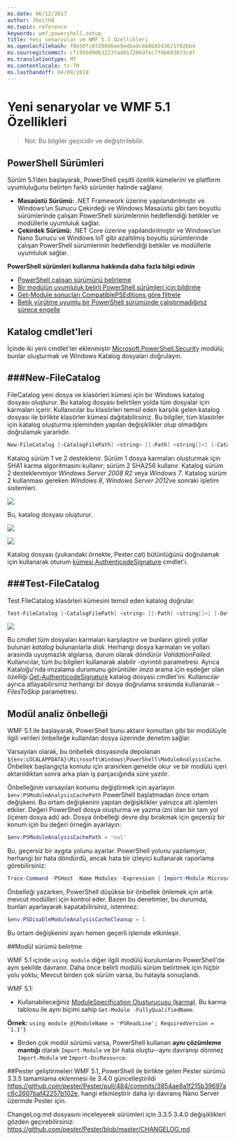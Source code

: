 ```yaml
---
ms.date: 06/12/2017
author: JKeithB
ms.topic: reference
keywords: wmf,powershell,setup
title: Yeni senaryolar ve WMF 5.1 Özellikleri
ms.openlocfilehash: f0e50fc87208d6ee9edba9c660b9243621f02bb4
ms.sourcegitcommit: cf195b090b3223fa4917206dfec7f0b603873cdf
ms.translationtype: MT
ms.contentlocale: tr-TR
ms.lasthandoff: 04/09/2018
---
```

# <a name="new-scenarios-and-features-in-wmf-51"></a>Yeni senaryolar ve WMF 5.1 Özellikleri #

> Not: Bu bilgiler geçicidir ve değiştirilebilir.

## <a name="powershell-editions"></a>PowerShell Sürümleri ##
Sürüm 5.1’den başlayarak, PowerShell çeşitli özellik kümelerini ve platform uyumluluğunu belirten farklı sürümler halinde sağlanır.

- **Masaüstü Sürümü:** .NET Framework üzerine yapılandırılmıştır ve Windows’un Sunucu Çekirdeği ve Windows Masaüstü gibi tam boyutlu sürümlerinde çalışan PowerShell sürümlerinin hedeflendiği betikler ve modüllerle uyumluluk sağlar.
- **Çekirdek Sürümü:** .NET Core üzerine yapılandırılmıştır ve Windows’un Nano Sunucu ve Windows IoT gibi azaltılmış boyutlu sürümlerinde çalışan PowerShell sürümlerinin hedeflendiği betikler ve modüllerle uyumluluk sağlar.

**PowerShell sürümleri kullanma hakkında daha fazla bilgi edinin**
- [PowerShell çalışan sürümünü belirleme]()
- [Bir modülün uyumluluk belirli PowerShell sürümleri için bildirme]()
- [Get-Module sonuçları CompatiblePSEditions göre filtrele]()
- [Betik yürütme uyumlu bir PowerShell sürümünde çalıştırmadığınız sürece engelle]()

## <a name="catalog-cmdlets"></a>Katalog cmdlet'leri

İçinde iki yeni cmdlet'ler eklenmiştir [Microsoft.PowerShell.Security](https://technet.microsoft.com/library/hh847877.aspx) modülü; bunlar oluşturmak ve Windows Katalog dosyaları doğrulayın.

###<a name="new-filecatalog"></a>New-FileCatalog
--------------------------------

FileCatalog yeni dosya ve klasörleri kümesi için bir Windows katalog dosyası oluşturur.
Bu katalog dosyası belirtilen yolda tüm dosyalar için karmaları içerir.
Kullanıcılar bu klasörleri temsil eden karşılık gelen katalog dosyası ile birlikte klasörler kümesi dağıtabilirsiniz.
Bu bilgiler, tüm klasörler için katalog oluşturma işleminden yapılan değişiklikler olup olmadığını doğrulamak yararlıdır.

```powershell
New-FileCatalog [-CatalogFilePath] <string> [[-Path] <string[]>] [-CatalogVersion <int>] [-WhatIf] [-Confirm] [<CommonParameters>]
```
Katalog sürüm 1 ve 2 desteklenir.
Sürüm 1 dosya karmaları oluşturmak için SHA1 karma algoritmasını kullanır; sürüm 2 SHA256 kullanır.
Katalog sürüm 2 desteklenmiyor *Windows Server 2008 R2* veya *Windows 7*.
Katalog sürüm 2 kullanması gereken *Windows 8*, *Windows Server 2012*ve sonraki işletim sistemleri.

![](../images/NewFileCatalog.jpg)

Bu, katalog dosyası oluşturur.

![](../images/CatalogFile1.jpg)

![](../images/CatalogFile2.jpg)

Katalog dosyası (yukarıdaki örnekte, Pester.cat) bütünlüğünü doğrulamak için kullanarak oturum [kümesi AuthenticodeSignature](https://technet.microsoft.com/library/hh849819.aspx) cmdlet'i.


###<a name="test-filecatalog"></a>Test-FileCatalog
--------------------------------

Test FileCatalog klasörleri kümesini temsil eden katalog doğrular.

```powershell
Test-FileCatalog [-CatalogFilePath] <string> [[-Path] <string[]>] [-Detailed] [-FilesToSkip <string[]>] [-WhatIf] [-Confirm] [<CommonParameters>]
```

![](../images/TestFileCatalog.jpg)

Bu cmdlet tüm dosyaları karmaları karşılaştırır ve bunların göreli yollar bulunan *katalog* bulunanlarla *disk*.
Herhangi dosya karmaları ve yolları arasında uyuşmazlık algılarsa, durum olarak döndürür *ValidationFailed*.
Kullanıcılar, tüm bu bilgileri kullanarak alabilir *-ayrıntılı* parametresi.
Ayrıca Kataloğu'nda imzalama durumunu görüntüler *imza* arama için eşdeğer olan özelliği [Get-AuthenticodeSignature](https://technet.microsoft.com/library/hh849805.aspx) katalog dosyası cmdlet'ini.
Kullanıcılar ayrıca atlayabilirsiniz herhangi bir dosya doğrulama sırasında kullanarak *- FilesToSkip* parametresi.


## <a name="module-analysis-cache"></a>Modül analiz önbelleği ##
WMF 5.1 ile başlayarak, PowerShell bunu aktarır komutları gibi bir modülüyle ilgili verileri önbelleğe kullanılan dosya üzerinde denetim sağlar.

Varsayılan olarak, bu önbellek dosyasında depolanan `${env:LOCALAPPDATA}\Microsoft\Windows\PowerShell\ModuleAnalysisCache`.
Önbellek başlangıçta komutu için aranırken genelde okur ve bir modülü içeri aktarıldıktan sonra arka plan iş parçacığında süre yazılır.

Önbelleğinin varsayılan konumu değiştirmek için ayarlayın `$env:PSModuleAnalysisCachePath` PowerShell başlatmadan önce ortam değişkeni.
Bu ortam değişkenini yapılan değişiklikler yalnızca alt işlemleri etkiler.
Değeri PowerShell dosya oluşturma ve yazma izni olan bir tam yol (içeren dosya adı) adı.
Dosya önbelleği devre dışı bırakmak için geçersiz bir konum için bu değeri örneğin ayarlayın:

```powershell
$env:PSModuleAnalysisCachePath = 'nul'
```

Bu, geçersiz bir aygıta yolunu ayarlar.
PowerShell yolunu yazılamıyor, herhangi bir hata döndürdü, ancak hata bir izleyici kullanarak raporlama görebilirsiniz:

```powershell
Trace-Command -PSHost -Name Modules -Expression { Import-Module Microsoft.PowerShell.Management -Force }
```

Önbelleği yazarken, PowerShell düşükse bir önbellek önlemek için artık mevcut modülleri için kontrol eder.
Bazen bu denetimler, bu durumda, bunları ayarlayarak kapatabilirsiniz, istenmez:

```powershell
$env:PSDisableModuleAnalysisCacheCleanup = 1
```

Bu ortam değişkenini ayarı hemen geçerli işlemde etkinleşir.

##<a name="specifying-module-version"></a>Modül sürümü belirtme

WMF 5.1 içinde `using module` diğer ilgili modülü kurulumlarını PowerShell'de aynı şekilde davranır.
Daha önce belirli modülü sürüm belirtmek için hiçbir yolu yoktu; Mevcut birden çok sürüm varsa, bu hatayla sonuçlandı.


WMF 5.1:

* Kullanabileceğiniz [ModuleSpecification Oluşturucusu (karma)](https://msdn.microsoft.com/library/jj136290).
Bu karma tablosu ile aynı biçimi sahip `Get-Module -FullyQualifiedName`.

**Örnek:** `using module @{ModuleName = 'PSReadLine'; RequiredVersion = '1.1'}`

* Birden çok modül sürümü varsa, PowerShell kullanan **aynı çözümleme mantığı** olarak `Import-Module` ve bir hata oluştu--aynı davranışı dönmez `Import-Module` ve `Import-DscResource`.


##<a name="improvements-to-pester"></a>Pester geliştirmeleri
WMF 5.1, PowerShell ile birlikte gelen Pester sürümü 3.3.5 tamamlama eklenmesi ile 3.4.0 güncelleştirildi https://github.com/pester/Pester/pull/484/commits/3854ae8a1f215b39697ac6c2607baf42257b102e, hangi etkinleştirir daha iyi davranış Nano Server üzerinde Pester için.

ChangeLog.md dosyasını inceleyerek sürümleri için 3.3.5 3.4.0 değişiklikleri gözden geçirebilirsiniz: https://github.com/pester/Pester/blob/master/CHANGELOG.md